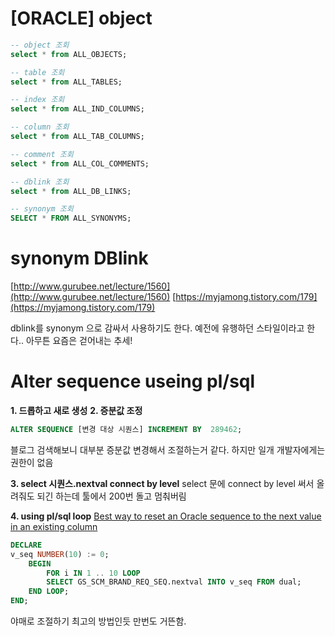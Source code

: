 
# [ORACLE] object

```sql 
-- object 조회
select * from ALL_OBJECTS;
```

```sql 
-- table 조회
select * from ALL_TABLES;
```

```sql 
-- index 조회
select * from ALL_IND_COLUMNS;
```

```sql 
-- column 조회
select * from ALL_TAB_COLUMNS;
```

```sql 
-- comment 조회
select * from ALL_COL_COMMENTS;
```

```sql 
-- dblink 조회
select * from ALL_DB_LINKS;
```

```sql 
-- synonym 조회
SELECT * FROM ALL_SYNONYMS;
```

# synonym DBlink

[http://www.gurubee.net/lecture/1560](http://www.gurubee.net/lecture/1560)
[https://myjamong.tistory.com/179](https://myjamong.tistory.com/179)

dblink를 synonym 으로 감싸서 사용하기도 한다. 예전에 유행하던 스타일이라고 한다.. 아무튼 요즘은 걷어내는 추세!

# Alter sequence useing pl/sql
**1. 드롭하고 새로 생성**
**2. 증분값 조정**
```sql
ALTER SEQUENCE [변경 대상 시퀀스] INCREMENT BY  289462; 
```
블로그 검색해보니 대부분 증분값 변경해서 조절하는거 같다.
하지만 일개 개발자에게는 권한이 없음

**3. select 시퀀스.nextval connect by level**
  select 문에 connect by level 써서 올려줘도 되긴 하는데 툴에서 200번 돌고 멈춰버림

**4. using pl/sql loop**
[Best way to reset an Oracle sequence to the next value in an existing column](https://stackoverflow.com/a/6099259)
```sql
DECLARE
v_seq NUMBER(10) := 0;
	BEGIN
		FOR i IN 1 .. 10 LOOP
		SELECT GS_SCM_BRAND_REQ_SEQ.nextval INTO v_seq FROM dual;
	END LOOP;
END;
```
야매로 조절하기 최고의 방법인듯 만번도 거뜬함.





<!--stackedit_data:
eyJoaXN0b3J5IjpbNjQwMzk0NzAsMjExMTk4MzExOSwtNDY2Nj
AzMjcxLC05NjcxMjE4MSwxNDc1MDEzOTIwLC0xNDMwMzI0NDQ4
LC0xOTA5ODE0OTU3LDIwODE0NzMzNTldfQ==
-->